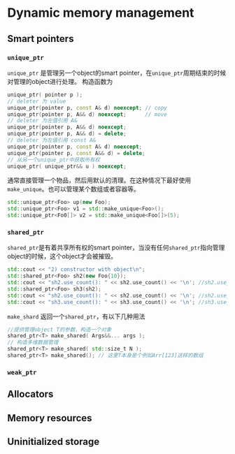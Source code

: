 # Dynamic memory management

## Smart pointers

### `unique_ptr`

`unique_ptr` 是管理另一个object的smart pointer，在`unique_ptr`周期结束的时候对管理的object进行处理。
构造函数为

```C++
unique_ptr( pointer p );
// deleter 为 value
unique_ptr(pointer p, const A& d) noexcept; // copy
unique_ptr(pointer p, A&& d) noexcept;      // move
// deleter 为左值引用 A&
unique_ptr(pointer p, A&& d) noexcept;
unique_ptr(pointer p, A&& d) = delete;
// deleter 为左值引用 const A&
unique_ptr(pointer p, const A& d) noexcept;
unique_ptr(pointer p, const A&& d) = delete;
// 从另一个unique_ptr中获取所有权
unique_ptr( unique_ptr&& u ) noexcept;
```

通常直接管理一个物品，然后用默认的清理。在这种情况下最好使用`make_unique`。也可以管理某个数组或者容器等。

```C++
std::unique_ptr<Foo> up(new Foo);
std::unique_ptr<Foo> v1 = std::make_unique<Foo>();
std::unique_ptr<Fo0[]> v2 = std::make_unique<Foo[]>(5);
```

### `shared_ptr`

`shared_ptr`是有着共享所有权的smart pointer，当没有任何`shared_ptr`指向管理object的时候，这个object才会被摧毁。

```C++
std::cout << "2) constructor with object\n";
std::shared_ptr<Foo> sh2(new Foo{10}); 
std::cout << "sh2.use_count(): " << sh2.use_count() << '\n'; //sh2.use_count(): 1
std::shared_ptr<Foo> sh3(sh2); 
std::cout << "sh2.use_count(): " << sh2.use_count() << '\n'; //sh2.use_count(): 2
std::cout << "sh3.use_count(): " << sh3.use_count() << '\n'; //sh3.use_count(): 2
```

`make_shard` 返回一个`shared_ptr`，有以下几种用法

```C++
//提供管理object T的参数，构造一个对象
shared_ptr<T> make_shared( Args&&... args ); 
// 构造多维数据管理
shared_ptr<T> make_shared( std::size_t N );
shared_ptr<T> make_shared(); // 这里T本身是个例如Arr[123]这样的数组
```

### `weak_ptr`

## Allocators

## Memory resources

## Uninitialized storage
